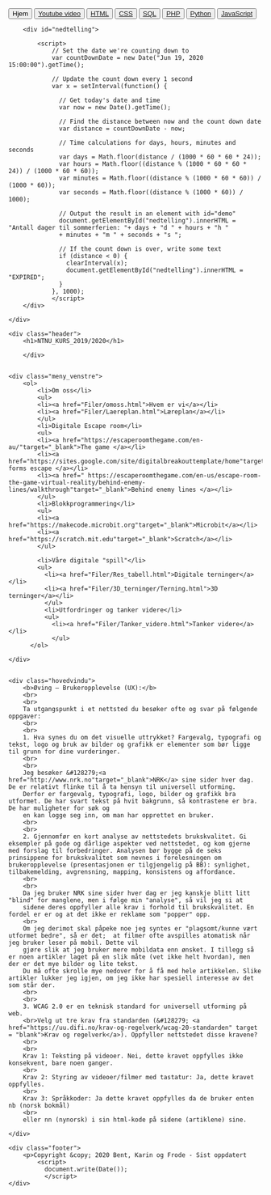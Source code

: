 <!DOCTYPE html> <!-- Holder med referanse i hht HTML5 standard -->
<html lang="no">
<head>
    <meta name="author" content="#">
    <meta charset="UTF-8">

<title>Startsiden</title> <!-- Tittel på HTML filen min i nettleservinduet-->

<!-- Koblingen til .css filen (stilarket) mitt -->
<link href="minstil.css" rel="stylesheet" type="text/css">
<meta name="viewport" content="width=device-width, initial-scale=1">


</head>

<body>

<main>
    <div class="meny_topp">
        <button type="button" class="button button-grey">Hjem</button>
        <button type="button" class="button button-grey"><a href="http://www.youtube.com/channel/UCFB7G96aSKQjiRxnOyjffuQ"target="_blank">Youtube video</a></button>
        <button type="button" class="button button-grey"><a href="https://www.w3schools.com/html/default.asp"target="_blank">HTML</a></button>
        <button type="button" class="button button-grey"><a href="https://www.w3schools.com/css/default.asp"target="_blank">CSS</a></button>
        <button type="button" class="button button-grey"><a href="https://www.w3schools.com/sql/default.asp"target="_blank">SQL</a></button>
        <button type="button" class="btn btn-defult"><a href="https://www.w3schools.com/php/default.asp"target="_blank">PHP</a></button>
        <button type="button" class="button button-grey"><a href="https://www.w3schools.com/python/default.asp" target="_blank">Python</a></button>
        <button type="button" class="button button-grey"><a href="https://www.w3schools.com/js/default.asp" target="_blank">JavaScript</a></button>
    
        <div id="nedtelling"> 
        
            <script>
                // Set the date we're counting down to
                var countDownDate = new Date("Jun 19, 2020 15:00:00").getTime();
                
                // Update the count down every 1 second
                var x = setInterval(function() {
                
                  // Get today's date and time
                  var now = new Date().getTime();
                    
                  // Find the distance between now and the count down date
                  var distance = countDownDate - now;
                    
                  // Time calculations for days, hours, minutes and seconds
                  var days = Math.floor(distance / (1000 * 60 * 60 * 24));
                  var hours = Math.floor((distance % (1000 * 60 * 60 * 24)) / (1000 * 60 * 60));
                  var minutes = Math.floor((distance % (1000 * 60 * 60)) / (1000 * 60));
                  var seconds = Math.floor((distance % (1000 * 60)) / 1000);
                    
                  // Output the result in an element with id="demo"
                  document.getElementById("nedtelling").innerHTML = "Antall dager til sommerferien: "+ days + "d " + hours + "h "
                  + minutes + "m " + seconds + "s ";
                    
                  // If the count down is over, write some text 
                  if (distance < 0) {
                    clearInterval(x);
                    document.getElementById("nedtelling").innerHTML = "EXPIRED";
                  }
                }, 1000);
                </script>
        </div>

    </div>

    <div class="header">
        <h1>NTNU_KURS_2019/2020</h1>
        
        </div>
    
    
    <div class="meny_venstre">
        <ol>
            <li>Om oss</li>
            <ul>
            <li><a href="Filer/omoss.html">Hvem er vi</a></li>
            <li><a href="Filer/Laereplan.html">Læreplan</a></li>
            </ul>
            <li>Digitale Escape room</li>
            <ul>
            <li><a href="https://escaperoomthegame.com/en-au/"target="_blank">The game </a></li>
            <li><a href="https://sites.google.com/site/digitalbreakouttemplate/home"target="_blank">Google forms escape </a></li>
            <li><a href=" https://escaperoomthegame.com/en-us/escape-room-the-game-virtual-reality/behind-enemy-lines/walkthrough"target="_blank">Behind enemy lines </a></li>     
            </ul>
            <li>Blokkprogrammering</li>
            <ul>
            <li><a href="https://makecode.microbit.org"target="_blank">Microbit</a></li>
            <li><a href="https://scratch.mit.edu"target="_blank">Scratch</a></li>
            </ul>
           
            <li>Våre digitale "spill"</li>
            <ul>
              <li><a href="Filer/Res_tabell.html">Digitale terninger</a></li>
              <li><a href="Filer/3D_terninger/Terning.html">3D terninger</a></li>
              </ul>
              <li>Utfordringer og tanker videre</li>
              <ul>
                <li><a href="Filer/Tanker_videre.html">Tanker videre</a></li>
                </ul>
          </ol>
        
    </div>
       
    
    <div class="hovedvindu">
        <b>Øving – Brukeropplevelse (UX):</b>
        <br>
        <br>
        Ta utgangspunkt i et nettsted du besøker ofte og svar på følgende oppgaver:
        <br>
        <br>
        1. Hva synes du om det visuelle uttrykket? Fargevalg, typografi og tekst, logo og bruk av bilder og grafikk er elementer som bør ligge til grunn for dine vurderinger.
        <br>
        <br>
        Jeg besøker &#128279;<a href="http://www.nrk.no"target="_blank">NRK</a> sine sider hver dag. De er relativt flinke til å ta hensyn til universell utforming.
        Derfor er fargevalg, typografi, logo, bilder og grafikk bra utformet. De har svart tekst på hvit bakgrunn, så kontrastene er bra. De har muligheter for søk og 
        en kan logge seg inn, om man har opprettet en bruker. 
        <br>
        <br>
        2. Gjennomfør en kort analyse av nettstedets brukskvalitet. Gi eksempler på gode og dårlige aspekter ved nettstedet, og kom gjerne med forslag til forbedringer. Analysen bør bygge på de seks prinsippene for brukskvalitet som nevnes i forelesningen om brukeropplevelse (presentasjonen er tilgjengelig på BB): synlighet, tilbakemelding, avgrensning, mapping, konsistens og affordance.
        <br>
        <br>
        Da jeg bruker NRK sine sider hver dag er jeg kanskje blitt litt "blind" for manglene, men i følge min "analyse", så vil jeg si at 
        sidene deres oppfyller alle krav i forhold til brukskvalitet. En fordel er er og at det ikke er reklame som "popper" opp.
        <br>
        Om jeg derimot skal påpeke noe jeg syntes er "plagsomt/kunne vært utformet bedre", så er det;  at filmer ofte avspilles atomatisk når jeg bruker leser på mobil. Dette vil 
        gjøre slik at jeg bruker mere mobildata enn ønsket. I tillegg så er noen artikler laget på en slik måte (vet ikke helt hvordan), men der er det mye bilder og lite tekst. 
        Du må ofte skrolle mye nedover for å få med hele artikkelen. Slike artikler lukker jeg igjen, om jeg ikke har spesiell interesse av det som står der.
        <br>
        <br>
        3. WCAG 2.0 er en teknisk standard for universell utforming på web. 
        <br>Velg ut tre krav fra standarden (&#128279; <a href="https://uu.difi.no/krav-og-regelverk/wcag-20-standarden" target = "blank">Krav og regelverk</a>). Oppfyller nettstedet disse kravene?
        <br>
        <br>
        Krav 1: Teksting på videoer. Nei, dette kravet oppfylles ikke konsekvent, bare noen ganger.
        <br>
        Krav 2: Styring av videoer/filmer med tastatur: Ja, dette kravet oppfylles.
        <br>
        Krav 3: Språkkoder: Ja dette kravet oppfylles da de bruker enten nb (norsk bokmål) 
        <br>
        eller nn (nynorsk) i sin html-kode på sidene (artiklene) sine.
        
    </div>

    <div class="footer">
        <p>Copyright &copy; 2020 Bent, Karin og Frode - Sist oppdatert
            <script>
              document.write(Date());
              </script>
    </div>
</main>

<!-- Slutt på body og HTML -->
</body>
</html>

